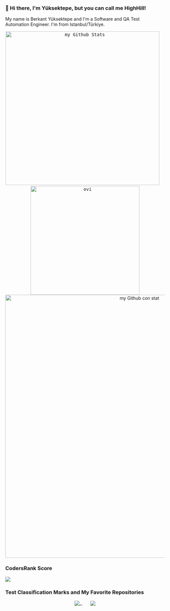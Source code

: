 ### 👋 Hi there, I'm Yüksektepe, but you can call me HighHill!
<p>My name is Berkant Yüksektepe and I'm a Software and QA Test Automation Engineer. I'm from Istanbul/Türkiye.</p>

<div align="center" style="display: flex;">
<kbd>
<img style="width:486px;" src="https://github-readme-stats.vercel.app/api?username=Berkantyuks&include_all_commits=false&count_private=true&show_icons=false&line_height=20&title_color=00000&icon_color=00000&text_color=00000&bg_color=ffff" alt="my Github Stats"/>
&ensp;
<img style="width:344px" src="https://github-readme-stats.vercel.app/api/top-langs?username=Berkantyuks&show_icons=true&locale=en&layout=compact&theme=chartreuse-light" alt="ovi" />
</kbd>
</div>
<div align="center">
<img style="width: 832px;" align="center" src="https://activity-graph.herokuapp.com/graph?username=Berkantyuks&theme=minimal" alt="my Github con stat"/>
</div>

### CodersRank Score

<kbd>
<a href="https://profile.codersrank.io/user/berkantyuks/" target="_blank">
  <img align="center" style="border-raius: 5px;" src="https://user-images.githubusercontent.com/61010367/182741968-b95f8f5b-887d-499c-85cd-151f09751e12.png" />
</a>
</kbd>

### Test Classification Marks and My Favorite Repositories
 
<div align="center">
<kbd>
<a href="https://github.com/Berkantyuks/QA-Project-Test-Classification-Mark" target="_blank">
  <img align="center" src="https://github-readme-stats.vercel.app/api/pin/?username=Berkantyuks&repo=QA-Project-Test-Classification-Mark&theme=white" />
</a>
&ensp;&ensp;
 <a href="https://github.com/Berkantyuks/QATestCucumberSeleniumApple" target="_blank">
  <img align="center" src="https://github-readme-stats.vercel.app/api/pin/?username=Berkantyuks&repo=QATestCucumberSeleniumApple&theme=white" />
</a>
</kbd>
</div>





<!--
**Berkantyuks/Berkantyuks** is a ✨ _special_ ✨ repository because its `README.md` (this file) appears on your GitHub profile.

Here are some ideas to get you started:

- 🔭 I’m currently working on ...
- 🌱 I’m currently learning ...
- 👯 I’m looking to collaborate on ...
- 🤔 I’m looking for help with ...
- 💬 Ask me about ...
- 📫 How to reach me: ...
- 😄 Pronouns: ...
- ⚡ Fun fact: ...
-->
